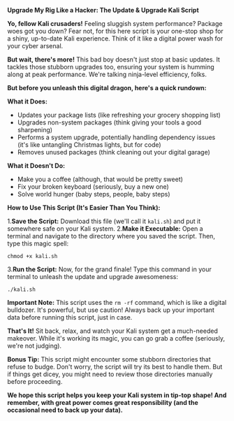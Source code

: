 **Upgrade My Rig Like a Hacker: The Update & Upgrade Kali Script** 

**Yo, fellow Kali crusaders!** Feeling sluggish system performance? Package woes got you down? Fear not, for this here script is your one-stop shop for a shiny, up-to-date Kali experience. Think of it like a digital power wash for your cyber arsenal. 

**But wait, there's more!** This bad boy doesn't just stop at basic updates. It tackles those stubborn upgrades too, ensuring your system is humming along at peak performance. We're talking ninja-level efficiency, folks. 

**But before you unleash this digital dragon, here's a quick rundown:**

**What it Does:**

* Updates your package lists (like refreshing your grocery shopping list)
* Upgrades non-system packages (think giving your tools a good sharpening)
* Performs a system upgrade, potentially handling dependency issues (it's like untangling Christmas lights, but for code)
* Removes unused packages (think cleaning out your digital garage)

**What it Doesn't Do:**

* Make you a coffee (although, that would be pretty sweet)
* Fix your broken keyboard (seriously, buy a new one)
* Solve world hunger (baby steps, people, baby steps)

**How to Use This Script (It's Easier Than You Think):**

1.**Save the Script:** Download this file (we'll call it `kali.sh`) and put it somewhere safe on your Kali system. 
2.**Make it Executable:** Open a terminal and navigate to the directory where you saved the script. Then, type this magic spell:

```
chmod +x kali.sh
```
3.**Run the Script:** Now, for the grand finale! Type this command in your terminal to unleash the update and upgrade awesomeness:

```
./kali.sh
```

**Important Note:** This script uses the `rm -rf` command, which is like a digital bulldozer. It's powerful, but use caution! Always back up your important data before running this script, just in case.

**That's It!** Sit back, relax, and watch your Kali system get a much-needed makeover. While it's working its magic, you can go grab a coffee (seriously, we're not judging).

**Bonus Tip:** This script might encounter some stubborn directories that refuse to budge. Don't worry, the script will try its best to handle them. But if things get dicey, you might need to review those directories manually before proceeding. 

**We hope this script helps you keep your Kali system in tip-top shape! And remember, with great power comes great responsibility (and the occasional need to back up your data).**
